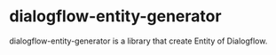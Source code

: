 # dialogflow-entity-generator
dialogflow-entity-generator is a library that create Entity of Dialogflow.
